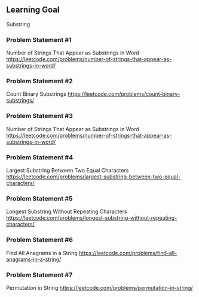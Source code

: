 ## Learning Goal
Substring

###  Problem Statement #1
Number of Strings That Appear as Substrings in Word
https://leetcode.com/problems/number-of-strings-that-appear-as-substrings-in-word/

###  Problem Statement #2
Count Binary Substrings
https://leetcode.com/problems/count-binary-substrings/

###  Problem Statement #3
Number of Strings That Appear as Substrings in Word
https://leetcode.com/problems/number-of-strings-that-appear-as-substrings-in-word/

### Problem Statement #4
Largest Substring Between Two Equal Characters
https://leetcode.com/problems/largest-substring-between-two-equal-characters/

### Problem Statement #5
Longest Substring Without Repeating Characters
https://leetcode.com/problems/longest-substring-without-repeating-characters/

### Problem Statement #6
Find All Anagrams in a String
https://leetcode.com/problems/find-all-anagrams-in-a-string/

### Problem Statement #7
Permutation in String
https://leetcode.com/problems/permutation-in-string/
